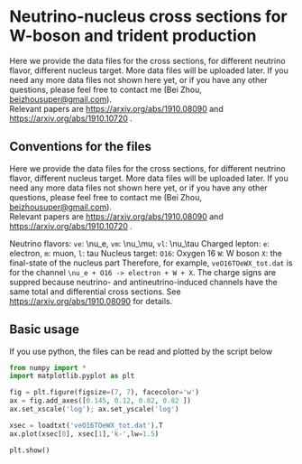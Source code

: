 # Neutrino-nucleus cross sections for W-boson and trident production
Here we provide the data files for the cross sections, for different neutrino flavor, different nucleus target. More data files will be uploaded later.
If you need any more data files not shown here yet, or if you have any other questions, please feel free to contact me (Bei Zhou, beizhousuper@gmail.com).  
Relevant papers are https://arxiv.org/abs/1910.08090 and https://arxiv.org/abs/1910.10720 .


## Conventions for the files

Here we provide the data files for the cross sections, for different neutrino flavor, different nucleus target. More data files will be uploaded later.
If you need any more data files not shown here yet, or if you have any other questions, please feel free to contact me (Bei Zhou, beizhousuper@gmail.com).  
Relevant papers are https://arxiv.org/abs/1910.08090 and https://arxiv.org/abs/1910.10720 .

Neutrino flavors: ``ve``: \nu_e,  ``vm``: \nu_\mu,   ``vl``: \nu_\tau 
Charged lepton: ``e``: electron,  ``m``: muon,  ``l``: tau
Nucleus target: ``O16``: Oxygen 16
``W``: W boson
``X``: the final-state of the nucleus part
Therefore, for example, ``veO16TOeWX_tot.dat`` is for the channel ``\nu_e + O16 -> electron + W + X``.
The charge signs are suppred because neutrino- and antineutrino-induced channels have the same total and differential cross sections. See https://arxiv.org/abs/1910.08090 for details.


## Basic usage

If you use python, the files can be read and plotted by the script below
```python
from numpy import *
import matplotlib.pyplot as plt

fig = plt.figure(figsize=(7, 7), facecolor='w')
ax = fig.add_axes([0.145, 0.12, 0.82, 0.82 ])
ax.set_xscale('log'); ax.set_yscale('log')

xsec = loadtxt('veO16TOeWX_tot.dat').T
ax.plot(xsec[0], xsec[1],'k-',lw=1.5)

plt.show()
```
